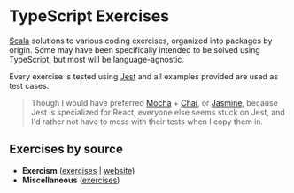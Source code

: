 # TypeScript Exercises

[Scala](https://github.com/microsoft/TypeScript) solutions to various coding
exercises, organized into packages by origin. Some may have been specifically
intended to be solved using TypeScript, but most will be language-agnostic.

Every exercise is tested using [Jest](https://github.com/facebook/jest) and all
examples provided are used as test cases.

> Though I would have preferred [Mocha](https://github.com/mochajs/mocha) +
> [Chai](https://github.com/chaijs/chai), or
> [Jasmine](https://github.com/jasmine/jasmine), because Jest is specialized for
> React, everyone else seems stuck on Jest, and I'd rather not have to mess with
> their tests when I copy them in.

## Exercises by source

-   **Exercism** ([exercises](src/exercism) | [website](https://exercism.io/))
-   **Miscellaneous** ([exercises](src/misc))
